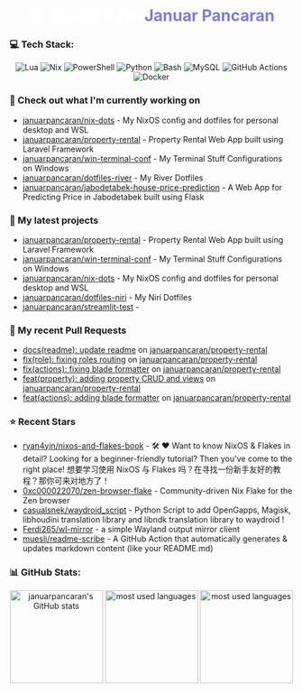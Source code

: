 <h1 align="center" style="color:#ffffff">Hi There! 👋 I'm <span style="color:#7F7FD5">Januar Pancaran</span></h1>

### 💻 Tech Stack:

<p align="center">
    <img src="https://img.shields.io/badge/lua-%232C2D72.svg?style=for-the-badge&logo=lua&logoColor=white" alt="Lua">
    <img src="https://img.shields.io/badge/NIX-5277C3.svg?style=for-the-badge&logo=NixOS&logoColor=white" alt="Nix">
    <img src="https://img.shields.io/badge/PowerShell-%235391FE.svg?style=for-the-badge&logo=powershell&logoColor=white" alt="PowerShell">
    <img src="https://img.shields.io/badge/python-3670A0?style=for-the-badge&logo=python&logoColor=ffdd54" alt="Python">
    <img src="https://img.shields.io/badge/bash_script-%23121011.svg?style=for-the-badge&logo=gnu-bash&logoColor=white" alt="Bash">
    <img src="https://img.shields.io/badge/mysql-4479A1.svg?style=for-the-badge&logo=mysql&logoColor=white" alt="MySQL">
    <img src="https://img.shields.io/badge/github%20actions-%232671E5.svg?style=for-the-badge&logo=githubactions&logoColor=white" alt="GitHub Actions">
    <img src="https://img.shields.io/badge/docker-%230db7ed.svg?style=for-the-badge&logo=docker&logoColor=white" alt="Docker">
</p>

### 👷 Check out what I'm currently working on

- [januarpancaran/nix-dots](https://github.com/januarpancaran/nix-dots) - My NixOS config and dotfiles for personal desktop and WSL
- [januarpancaran/property-rental](https://github.com/januarpancaran/property-rental) - Property Rental Web App built using Laravel Framework
- [januarpancaran/win-terminal-conf](https://github.com/januarpancaran/win-terminal-conf) - My Terminal Stuff Configurations on Windows
- [januarpancaran/dotfiles-river](https://github.com/januarpancaran/dotfiles-river) - My River Dotfiles
- [januarpancaran/jabodetabek-house-price-prediction](https://github.com/januarpancaran/jabodetabek-house-price-prediction) - A Web App for Predicting Price in Jabodetabek built using Flask

### 🌱 My latest projects

- [januarpancaran/property-rental](https://github.com/januarpancaran/property-rental) - Property Rental Web App built using Laravel Framework
- [januarpancaran/win-terminal-conf](https://github.com/januarpancaran/win-terminal-conf) - My Terminal Stuff Configurations on Windows
- [januarpancaran/nix-dots](https://github.com/januarpancaran/nix-dots) - My NixOS config and dotfiles for personal desktop and WSL
- [januarpancaran/dotfiles-niri](https://github.com/januarpancaran/dotfiles-niri) - My Niri Dotfiles
- [januarpancaran/streamlit-test](https://github.com/januarpancaran/streamlit-test) - 

### 🔨 My recent Pull Requests

- [docs(readme): update readme](https://github.com/januarpancaran/property-rental/pull/51) on [januarpancaran/property-rental](https://github.com/januarpancaran/property-rental)
- [fix(role): fixing roles routing](https://github.com/januarpancaran/property-rental/pull/50) on [januarpancaran/property-rental](https://github.com/januarpancaran/property-rental)
- [fix(actions): fixing blade formatter](https://github.com/januarpancaran/property-rental/pull/49) on [januarpancaran/property-rental](https://github.com/januarpancaran/property-rental)
- [feat(property): adding property CRUD and views](https://github.com/januarpancaran/property-rental/pull/48) on [januarpancaran/property-rental](https://github.com/januarpancaran/property-rental)
- [feat(actions): adding blade formatter](https://github.com/januarpancaran/property-rental/pull/47) on [januarpancaran/property-rental](https://github.com/januarpancaran/property-rental)

### ⭐ Recent Stars

- [ryan4yin/nixos-and-flakes-book](https://github.com/ryan4yin/nixos-and-flakes-book) - :hammer_and_wrench: :heart: Want to know NixOS &amp; Flakes in detail? Looking for a beginner-friendly tutorial? Then you&#39;ve come to the right place!  想要学习使用 NixOS 与 Flakes 吗？在寻找一份新手友好的教程？那你可来对地方了！
- [0xc000022070/zen-browser-flake](https://github.com/0xc000022070/zen-browser-flake) - Community-driven Nix Flake for the Zen browser
- [casualsnek/waydroid_script](https://github.com/casualsnek/waydroid_script) - Python Script to  add OpenGapps, Magisk, libhoudini translation library and libndk translation library to waydroid !
- [Ferdi265/wl-mirror](https://github.com/Ferdi265/wl-mirror) - a simple Wayland output mirror client
- [muesli/readme-scribe](https://github.com/muesli/readme-scribe) - A GitHub Action that automatically generates &amp; updates markdown content (like your README.md)

### 📊 GitHub Stats:

<p align="center">
    <img src="https://github-readme-stats.vercel.app/api?username=januarpancaran&theme=catppuccin_mocha&hide_border=false&include_all_commits=false&count_private=false" alt="januarpancaran's GitHub stats" height="165">
    <img src="https://github-readme-stats.vercel.app/api/top-langs/?username=januarpancaran&theme=catppuccin_mocha&hide_border=false&include_all_commits=false&count_private=false&layout=compact" alt="most used languages" height="165">
    <img src="https://nirzak-streak-stats.vercel.app/?user=januarpancaran&theme=catppuccin_mocha&hide_border=false" alt="most used languages" height="165">
</p>
